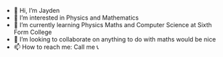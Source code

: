 - 👋 Hi, I’m Jayden
- 👀 I’m interested in Physics and Mathematics
- 🌱 I’m currently learning Physics Maths and Computer Science at Sixth Form College 
- 💞️ I’m looking to collaborate on anything to do with maths would be nice
- 📫 How to reach me: Call me 📞 

<!---
5I7rzK1jZwgjrmKu2CwQ/5I7rzK1jZwgjrmKu2CwQ is a ✨ special ✨ repository because its `README.md` (this file) appears on your GitHub profile.
You can click the Preview link to take a look at your changes.
--->
